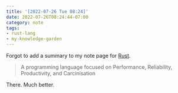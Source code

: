 ```yaml
---
title: '[2022-07-26 Tue 08:24]'
date: 2022-07-26T08:24:44-07:00
category: note
tags:
- rust-lang
- my-knowledge-garden
---
```


Forgot to add a summary to my note page for [Rust](https://www.rust-lang.org).

 > 
 > A programming language focused on Performance, Reliability, Productivity, and Carcinisation

There. Much better.
